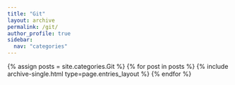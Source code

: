 ```yaml
---
title: "Git"
layout: archive
permalink: /git/
author_profile: true
sidebar:
  nav: "categories"
---
```


{% assign posts = site.categories.Git %}
{% for post in posts %} {% include archive-single.html type=page.entries_layout %} {% endfor %}
